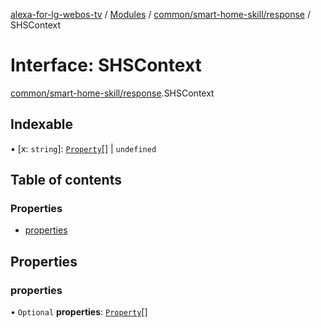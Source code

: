 [alexa-for-lg-webos-tv](../README.md) / [Modules](../modules.md) / [common/smart-home-skill/response](../modules/common_smart_home_skill_response.md) / SHSContext

# Interface: SHSContext

[common/smart-home-skill/response](../modules/common_smart_home_skill_response.md).SHSContext

## Indexable

▪ [x: `string`]: [`Property`](common_smart_home_skill_response.SHSContext.Property-1.md)[] \| `undefined`

## Table of contents

### Properties

- [properties](common_smart_home_skill_response.SHSContext-1.md#properties)

## Properties

### properties

• `Optional` **properties**: [`Property`](common_smart_home_skill_response.SHSContext.Property-1.md)[]
